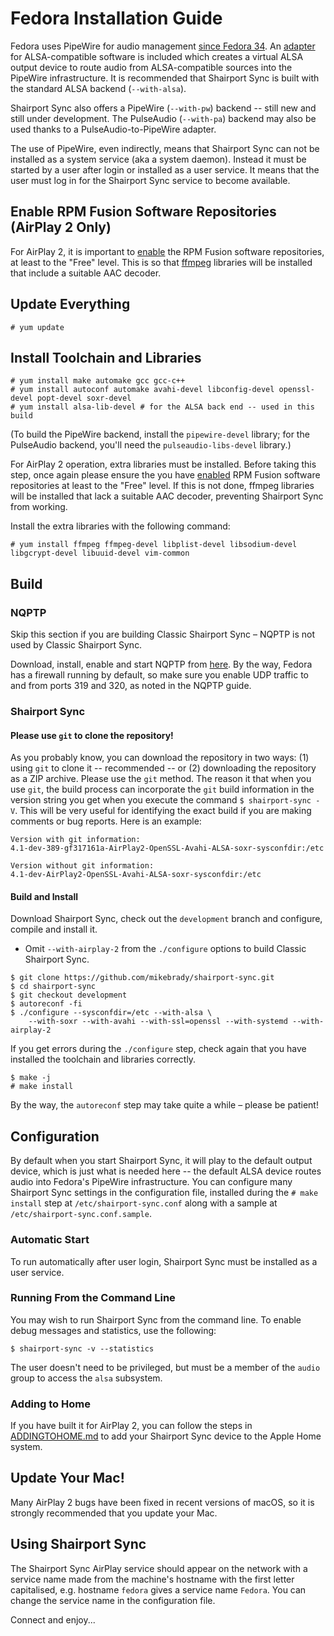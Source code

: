 # Fedora Installation Guide

Fedora uses PipeWire for audio management [since Fedora 34](https://fedoramagazine.org/pipewire-the-new-audio-and-video-daemon-in-fedora-linux-34/). An [adapter](https://wiki.archlinux.org/title/PipeWire#ALSA_clients) for ALSA-compatible software is included which creates a virtual ALSA output device to route audio from ALSA-compatible sources into the PipeWire infrastructure. It is recommended that Shairport Sync is built with the standard ALSA backend (`--with-alsa`).

Shairport Sync also offers a PipeWire (`--with-pw`) backend -- still new and still under development. The PulseAudio (`--with-pa`) backend may also be used thanks to a PulseAudio-to-PipeWire adapter.

The use of PipeWire, even indirectly, means that Shairport Sync can not be installed as a system service (aka a system daemon). Instead it must be started by a user after login or installed as a user service. It means that the user must log in for the Shairport Sync service to become available.

## Enable RPM Fusion Software Repositories (AirPlay 2 Only)
For AirPlay 2, it is important to [enable](https://docs.fedoraproject.org/en-US/quick-docs/setup_rpmfusion) the RPM Fusion software repositories, at least to the "Free" level. This is so that [ffmpeg](https://ffmpeg.org) libraries will be installed that include a suitable AAC decoder.

## Update Everything
```
# yum update
```
## Install Toolchain and Libraries

```
# yum install make automake gcc gcc-c++
# yum install autoconf automake avahi-devel libconfig-devel openssl-devel popt-devel soxr-devel
# yum install alsa-lib-devel # for the ALSA back end -- used in this build
```
(To build the PipeWire backend, install the `pipewire-devel` library; for the PulseAudio backend, you'll need the `pulseaudio-libs-devel` library.)

For AirPlay 2 operation, extra libraries must be installed. Before taking this step, once again please ensure the you have [enabled](https://docs.fedoraproject.org/en-US/quick-docs/setup_rpmfusion) RPM Fusion software repositories at least to the "Free" level. If this is not done, ffmpeg libraries will be installed that lack a suitable AAC decoder, preventing Shairport Sync from working.

Install the extra libraries with the following command:
```
# yum install ffmpeg ffmpeg-devel libplist-devel libsodium-devel libgcrypt-devel libuuid-devel vim-common
```

## Build
### NQPTP
Skip this section if you are building Classic Shairport Sync – NQPTP is not used by Classic Shairport Sync.

Download, install, enable and start NQPTP from [here](https://github.com/mikebrady/nqptp). By the way, Fedora has a firewall running by default, so make sure you enable UDP traffic to and from ports 319 and 320, as noted in the NQPTP guide.

### Shairport Sync

#### Please use `git` to clone the repository!
As you probably know, you can download the repository in two ways: (1) using `git` to clone it  -- recommended -- or (2) downloading the repository as a ZIP archive. Please use the `git` method. The reason it that when you use `git`, the build process can incorporate the `git` build information in the version string you get when you execute the command `$ shairport-sync -V`. This will be very useful for identifying the exact build if you are making comments or bug reports. Here is an example:
```
Version with git information:
4.1-dev-389-gf317161a-AirPlay2-OpenSSL-Avahi-ALSA-soxr-sysconfdir:/etc

Version without git information:
4.1-dev-AirPlay2-OpenSSL-Avahi-ALSA-soxr-sysconfdir:/etc
```

#### Build and Install
Download Shairport Sync, check out the `development` branch and configure, compile and install it.

* Omit `--with-airplay-2` from the `./configure` options to build Classic Shairport Sync.

```
$ git clone https://github.com/mikebrady/shairport-sync.git
$ cd shairport-sync
$ git checkout development
$ autoreconf -fi
$ ./configure --sysconfdir=/etc --with-alsa \
    --with-soxr --with-avahi --with-ssl=openssl --with-systemd --with-airplay-2
```
If you get errors during the `./configure` step, check again that you have installed the toolchain and libraries correctly.
```
$ make -j
# make install
```
By the way, the `autoreconf` step may take quite a while – please be patient!

## Configuration
By default when you start Shairport Sync, it will play to the default output device, which is just what is needed here -- the default ALSA device routes audio into Fedora's PipeWire infrastructure. You can configure many Shairport Sync settings in the configuration file, installed during the `# make install` step at `/etc/shairport-sync.conf` along with a sample at `/etc/shairport-sync.conf.sample`.

### Automatic Start

To run automatically after user login, Shairport Sync must be installed as a user service.

### Running From the Command Line

You may wish to run Shairport Sync from the command line. To enable debug messages and statistics, use the following:

```
$ shairport-sync -v --statistics
```
The user doesn't need to be privileged, but must be a member of the `audio` group to access the `alsa` subsystem.

### Adding to Home

If you have built it for AirPlay 2, you can follow the steps in [ADDINGTOHOME.md](https://github.com/mikebrady/shairport-sync/blob/development/ADDINGTOHOME.md) to add your Shairport Sync device to the Apple Home system.

## Update Your Mac!

Many AirPlay 2 bugs have been fixed in recent versions of macOS, so it is strongly recommended that you update your Mac.

## Using Shairport Sync

The Shairport Sync AirPlay service should appear on the network with a service name made from the machine's hostname with the first letter capitalised, e.g. hostname `fedora` gives a service name `Fedora`. You can change the service name in the configuration file.

Connect and enjoy...

